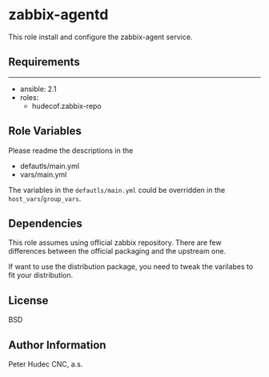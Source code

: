 # zabbix-agentd

This role install and configure the zabbix-agent service.


## Requirements
------------

- ansible: 2.1
- roles:
  - hudecof.zabbix-repo

Role Variables
--------------
Please readme the descriptions in the

  - defautls/main.yml
  - vars/main.yml

The variables in the `defautls/main.yml` could be overridden in the `host_vars`/`group_vars`.


## Dependencies

This role assumes using official zabbix repository. There are few differences between the official packaging and the upstream one.

If want to use the distribution package, you need to tweak the varilabes to fit your distribution.

## License

BSD

## Author Information

Peter Hudec
CNC, a.s.